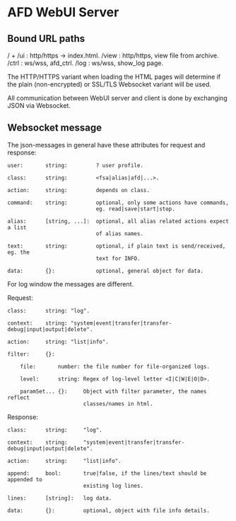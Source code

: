 # AFD WebUI Server

## Bound URL paths

/ + /ui	: http/https -> index.html.
/view	: http/https, view file from archive.
/ctrl	: ws/wss, afd_ctrl.
/log	: ws/wss, show_log page.

The HTTP/HTTPS variant when loading the HTML pages will determine if the plain
(non-encrypted) or SSL/TLS Websocket variant will be used.
 
All communication between WebUI server and client is done by exchanging JSON 
via Websocket.

## Websocket message

The json-messages in general have these attributes for request and response:

	user:		string:			? user profile.

	class:		string:			<fsa|alias|afd|...>.

	action:		string:			depends on class.

	command:	string:			optional, only some actions have commands,
								eg. read|save|start|stop.

	alias: 		[string, ...]:	optional, all alias related actions expect a list
								of alias names.

	text: 		string:			optional, if plain text is send/received, eg. the
								text for INFO.

	data: 		{}:				optional, general object for data. 


For log window the messages are different.

Request:

	class: 		string:	"log".

	context:	string: "system|event|transfer|transfer-debug|input|output|delete".

	action:		string:	"list|info".

	filter: 	{}:

		file:		number:	the file number for file-organized logs.

		level:		string: Regex of log-level letter <I|C|W|E|O|D>.

		paramSet...	{}:		Object with filter parameter, the names reflect
							classes/names in html.


Response:

	class:		string:		"log".

	context: 	string: 	"system|event|transfer|transfer-debug|input|output|delete".

	action:		string:		"list|info".

	append: 	bool:		true|false, if the lines/text should be appended to
							existing log lines.

	lines:		[string]:	log data.

	data:		{}:			optional, object with file info details.

